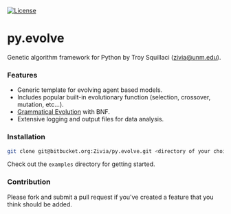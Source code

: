 [![License](http://img.shields.io/:license-mit-blue.svg)](http://doge.mit-license.org)

# py.evolve #

Genetic algorithm framework for Python by Troy Squillaci (zivia@unm.edu).

### Features ###

* Generic template for evolving agent based models.
* Includes popular built-in evolutionary function (selection, crossover, mutation, etc...).
* [Grammatical Evolution](https://en.wikipedia.org/wiki/Grammatical_evolution) with BNF.
* Extensive logging and output files for data analysis.

### Installation ###

``` bash
git clone git@bitbucket.org:Zivia/py.evolve.git <directory of your choice> && cd <directory of your choice>
```

Check out the ```examples``` directory for getting started.

### Contribution ###

Please fork and submit a pull request if you've created a feature that you think should be added.